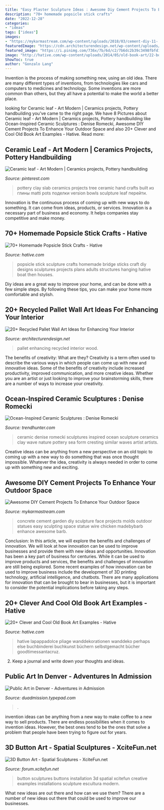 ```yaml
---
title: "Easy Plaster Sculpture Ideas : Awesome Diy Cement Projects To Enhance Your Outdoor Space"
description: "70+ homemade popsicle stick crafts"
date: "2022-12-28"
categories:
- "ideas"
tags: ["ideas"]
images:
- "https://mykarmastream.com/wp-content/uploads/2018/03/cement-diy-11-.jpg"
featuredImage: "https://cdn.architecturendesign.net/wp-content/uploads/2015/06/AD-Pallet-Wall-Art-16.jpg"
featured_image: "https://i.pinimg.com/736x/7b/6d/c2/7b6dc2b39c3498fbfd12dd27fc79e977.jpg"
image: "http://hative.com/wp-content/uploads/2014/05/old-book-art/22-book-wall-art.jpg"
ShowToc: true
author: "Gonzalo Lang"
---
```



Invention is the process of making something new, using an old idea. There are many different types of inventions, from technologies like cars and computers to medicines and technology. Some inventions are more common than others, but they all have a potential to make the world a better place.

	

		
looking for Ceramic leaf - Art Modern | Ceramics projects, Pottery handbuilding you've came to the right page. We have 8 Pictures about Ceramic leaf - Art Modern | Ceramics projects, Pottery handbuilding like Ocean-Inspired Ceramic Sculptures : Denise Romecki, Awesome DIY Cement Projects To Enhance Your Outdoor Space and also 20+ Clever and Cool Old Book Art Examples - Hative. Read more:
		
    
## Ceramic Leaf - Art Modern | Ceramics Projects, Pottery Handbuilding

<img loading=lazy src="https://i.pinimg.com/736x/7b/6d/c2/7b6dc2b39c3498fbfd12dd27fc79e977.jpg" onerror="this.onerror=null;this.src='https://tse4.mm.bing.net/th?id=OIP.PQnXlJOn9Ek47jNdHITaswHaJ4&amp;pid=15.1';" alt="Ceramic leaf - Art Modern | Ceramics projects, Pottery handbuilding">

_Source: pinterest.com_

>pottery clay slab ceramics projects tree ceramic hand crafts built из глины matti pots поделки version bowls sculpture leaf перейти. 

	

Innovation is the continuous process of coming up with new ways to do something. It can come from ideas, products, or services. Innovation is a necessary part of business and economy. It helps companies stay competitive and make money.

    
## 70+ Homemade Popsicle Stick Crafts - Hative

<img loading=lazy src="https://hative.com/wp-content/uploads/2014/03/popsicle-stick-crafts/49-large-popsicle-stick-sculpture.jpg" onerror="this.onerror=null;this.src='https://tse4.mm.bing.net/th?id=OIP.mmbKFZQn4tC79QYikGigdwHaJ4&amp;pid=15.1';" alt="70+ Homemade Popsicle Stick Crafts - Hative">

_Source: hative.com_

>popsicle stick sculpture crafts homemade bridge sticks craft diy designs sculptures projects plans adults structures hanging hative boat then houses. 

	

Diy ideas are a great way to improve your home, and can be done with a few simple steps. By following these tips, you can make your home more comfortable and stylish.

    
## 20+ Recycled Pallet Wall Art Ideas For Enhancing Your Interior

<img loading=lazy src="https://cdn.architecturendesign.net/wp-content/uploads/2015/06/AD-Pallet-Wall-Art-16.jpg" onerror="this.onerror=null;this.src='https://tse1.mm.bing.net/th?id=OIP.DOnRNRgOuLXt9IxNSFn-eAHaJ4&amp;pid=15.1';" alt="20+ Recycled Pallet Wall Art Ideas for Enhancing Your Interior">

_Source: architecturendesign.net_

>pallet enhancing recycled interior wood. 

	

The benefits of creativity: What are they?
Creativity is a term often used to describe the various ways in which people can come up with new and innovative ideas. Some of the benefits of creativity include increased productivity, improved communication, and more creative ideas. Whether you are an artist or just looking to improve your brainstorming skills, there are a number of ways to increase your creativity.

    
## Ocean-Inspired Ceramic Sculptures : Denise Romecki

<img loading=lazy src="http://cdn.trendhunterstatic.com/thumbs/denise-romecki.jpeg" onerror="this.onerror=null;this.src='https://tse2.mm.bing.net/th?id=OIP.QEwVhgJo1fecnKLnFTubawHaLH&amp;pid=15.1';" alt="Ocean-Inspired Ceramic Sculptures : Denise Romecki">

_Source: trendhunter.com_

>ceramic denise romecki sculptures inspired ocean sculpture ceramics clay wave nature pottery sea form cresting similar waves artist artists. 

	

Creative ideas can be anything from a new perspective on an old topic to coming up with a new way to do something that was once thought impossible. Whatever the idea, creativity is always needed in order to come up with something new and exciting.

    
## Awesome DIY Cement Projects To Enhance Your Outdoor Space

<img loading=lazy src="https://mykarmastream.com/wp-content/uploads/2018/03/cement-diy-11-.jpg" onerror="this.onerror=null;this.src='https://tse2.mm.bing.net/th?id=OIP.oy8DuwOa5prK59RGyEgplAHaHa&amp;pid=15.1';" alt="Awesome DIY Cement Projects To Enhance Your Outdoor Space">

_Source: mykarmastream.com_

>concrete cement garden diy sculpture face projects molds outdoor statues easy sculpting space statue wire chicken madebybarb enhance awesome barb. 

	

Conclusion: In this article, we will explore the benefits and challenges of innovation. We will look at how innovation can be used to improve businesses and provide them with new ideas and opportunities.
Innovation has been a key part of business for centuries. While it can be used to improve products and services, the benefits and challenges of innovation are still being explored. Some recent examples of how innovation can be used to improve business include the development of 3D printing technology, artificial intelligence, and chatbots. There are many applications for innovation that can be brought to bear in businesses, but it is important to consider the potential implications before taking any steps.

    
## 20+ Clever And Cool Old Book Art Examples - Hative

<img loading=lazy src="http://hative.com/wp-content/uploads/2014/05/old-book-art/22-book-wall-art.jpg" onerror="this.onerror=null;this.src='https://tse4.mm.bing.net/th?id=OIP.R4FRLsD_G8-ycv95HnIX3AHaJ4&amp;pid=15.1';" alt="20+ Clever and Cool Old Book Art Examples - Hative">

_Source: hative.com_

>hative lapappadolce pliage wanddekorationen wanddeko perhaps else buchbinderei buchkunst büchern selbstgemacht bücher goodtimessantacruz. 

	

2. Keep a journal and write down your thoughts and ideas.

    
## Public Art In Denver - Adventures In Admission

<img loading=lazy src="https://duadmission.typepad.com/.a/6a010534abfd9c970c0240a448b6ba200c-600wi" onerror="this.onerror=null;this.src='https://tse2.mm.bing.net/th?id=OIP.mQpjoEYnhJmstYL2CQQvbgHaLI&amp;pid=15.1';" alt="Public Art in Denver - Adventures in Admission">

_Source: duadmission.typepad.com_

>. 

	

invention ideas can be anything from a new way to make coffee to a new way to sell products. There are endless possibilities when it comes to invention ideas. However, the best ones tend to be the ones that solve a problem that people have been trying to figure out for years.

    
## 3D Button Art - Spatial Sculptures - XciteFun.net

<img loading=lazy src="http://img.xcitefun.net/users/2013/03/316646,xcitefun-button-art-3.jpg" onerror="this.onerror=null;this.src='https://tse4.mm.bing.net/th?id=OIP.TnNBLTndlI8w5m0v18kwRgHaHD&amp;pid=15.1';" alt="3D Button Art - Spatial Sculptures - XciteFun.net">

_Source: forum.xcitefun.net_

>button sculptures buttons installation 3d spatial xcitefun creative examples installations sculpture escultura modern. 

	

What new ideas are out there and how can we use them?
There are a number of new ideas out there that could be used to improve our businesses.

